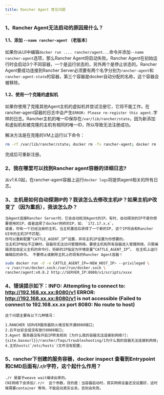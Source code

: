 ```yaml
---
title: Rancher Agent 常见问题
---
```



### 1、Rancher Agent无法启动的原因是什么？

#### 1.1、添加 `--name rancher-agent` （老版本）

如果你从UI中编辑`docker run .... rancher/agent...`命令并添加`--name rancher-agent`选项，那么Rancher Agent将启动失败。Rancher Agent在初始运行时会启动3个不同容器，一个是运行状态的，另外两个是停止状态的。Rancher Agent要成功连接到Rancher Server必须要有两个名字分别为`rancher-agent`和`rancher-agent-state`的容器，第三个容器是docker自动分配的名称，这个容器会被移除。

#### 1.2、使用一个克隆的虚拟机

如果你使用了克隆其他Agent主机的虚拟机并尝试注册它，它将不能工作。在rancher-agent容器的日志中会产生`ERROR: Please re-register this agent.`字样的日志。Rancher主机的唯一ID保存在`/var/lib/rancher/state`，因为新添加和虚拟机和被克隆的主机有相同的唯一ID，所以导致无法注册成功。

解决方法是在克隆的VM上运行以下命令： 

```bash
rm -rf /var/lib/rancher/state; docker rm -fv rancher-agent; docker rm -fv rancher-agent-state
```
完成后可重新注册。

### 2、我在哪里可以找到Rancher agent容器的详细日志?

从v1.6.0起，在rancher-agent容器上运行`docker logs`将提供agent相关的所有日志。

### 3、主机是如何自动探测IP的？我该怎么去修改主机IP？如果主机IP改变了（因为重启），我该怎么办？

```
当Agent连接Rancher Server时，它会自动检测Agent的IP。有时，自动探测的IP不是你想要使用的IP，或者选择了docker网桥的IP，如. `172.17.x.x`。
或者，你有一个已经注册的主机，当主机重启后获得了一个新的IP, 这个IP将会和Rancher UI中的主机IP不匹配。
你可以重新配置“CATTLE_AGENT_IP”设置，并将主机IP设置为你想要的。
当主机IP地址不正确时，容器将无法访问管理网络。要使主机和所有容器进入管理网络，只需编辑添加自定义主机的命令行，将新的IP指定为环境变量“CATTLE_AGENT_IP”。 在主机上运行编辑后的命令。 不要停止或删除主机上的现有的Rancher Agent容器！
```

```bash
sudo docker run -d -e CATTLE_AGENT_IP=<NEW_HOST_IP> --privileged \
-v /var/run/docker.sock:/var/run/docker.sock \
rancher/agent:v0.8.2 http://SERVER_IP:8080/v1/scripts/xxxx
```

### 4、错误提示如下：INFO: Attempting to connect to: http://192.168.xx.xx:8080/v1    ERROR: http://192.168.xx.xx:8080/v1 is not accessible (Failed to connect to 192.168.xx.xx port 8080: No route to host)

```
这个问题主要有以下几种情况：

1.RANCHER SERVER服务器防火墙没有开通8080端口;
2.云平台安全组没有放行8080端口;
3.Agent 服务器没有开启IP转发规则 [为什么我的容器无法连接到网络?]:{site.baseurl}}/rancher/faqs/troubleshooting/1为什么我的容器无法连接到网络;
4.主机hosts(`/etc/hosts`)文件没有配置;
```

### 5、rancher下创建的服务容器，docker inspect 查看到Entrypoint和CMD后面有/.r/r字符，这个起什么作用？

```
./r 是基于weave wait编译出来的。
CNI网络下会添加/.r/r  这个参数，目的是：当容器启动时，其实网络设备还没设置好，这时候需要container 等待，不能启动真实业务，否则会失败。
```

